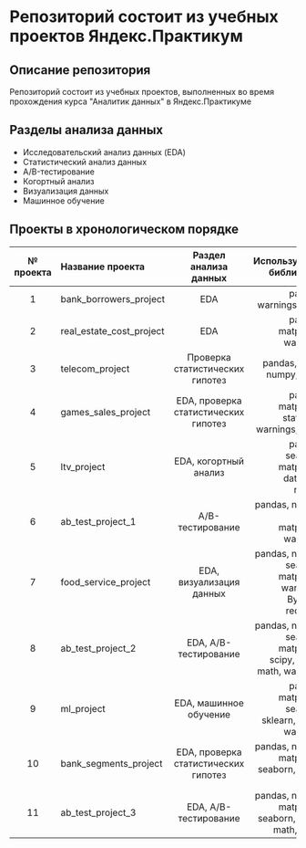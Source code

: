 # Репозиторий состоит из учебных проектов Яндекс.Практикум
## Описание репозитория
Репозиторий состоит из учебных проектов, выполненных во время прохождения курса "Аналитик данных" в Яндекс.Практикуме
## Разделы анализа данных
* Исследовательский анализ данных (EDA)
* Статистический анализ данных
* A/B-тестирование
* Когортный анализ
* Визуализация данных
* Машинное обучение
## Проекты в хронологическом порядке

| № проекта | Название проекта | Раздел анализа данных | Используемые библиотеки |
| :--------------------: | :--------------------- |:---------------------------------------------:|-------------------:|
| 1 | bank_borrowers_project | EDA | pandas, warnings, math |
| 2 | real_estate_cost_project | EDA | pandas, matplotlib, warnings |
| 3 | telecom_project | Проверка статистических гипотез | pandas, math, numpy, scipy |
| 4 | games_sales_project | EDA, проверка статистических гипотез | pandas, matplotlib, statistics, warnings, scipy |
| 5 | ltv_project | EDA, когортный анализ | pandas, seaborn, matplotlib, datetime, numpy |
| 6 | ab_test_project_1 | A/B-тестирование |pandas, numpy, scipy, matplotlib, warnings |
| 7 | food_service_project | EDA, визуализация данных | pandas, numpy, seaborn, matplotlib, warnings, BytesIO, requests |
| 8 | ab_test_project_2 | EDA, A/B-тестирование | pandas, numpy, seaborn, matplotlib, scipy, plotly, math, warnings |
| 9 | ml_project | EDA, машинное обучение | pandas, matplotlib, seaborn, sklearn, scipy, warnings|
| 10 | bank_segments_project | EDA, проверка статистических гипотез | pandas, numpy, matplotlib, seaborn, scipy, math |
| 11 | ab_test_project_3 | EDA, A/B-тестирование | pandas, numpy, matplotlib, seaborn, scipy, math, plotly |
